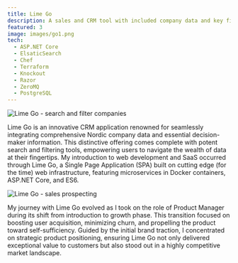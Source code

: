 ```yaml
---
title: Lime Go
description: A sales and CRM tool with included company data and key figures.
featured: 3
image: images/go1.png
tech:
  - ASP.NET Core
  - ElsaticSearch
  - Chef
  - Terraform
  - Knockout
  - Razor
  - ZeroMQ
  - PostgreSQL
---
```


![Lime Go - search and filter companies](images/go1.png)

Lime Go is an innovative CRM application renowned for seamlessly integrating comprehensive Nordic company data and essential decision-maker information. This distinctive offering comes complete with potent search and filtering tools, empowering users to navigate the wealth of data at their fingertips.
My introduction to web development and SaaS occurred through Lime Go, a Single Page Application (SPA) built on cutting edge (for the time) web infrastructure, featuring microservices in Docker containers, ASP.NET Core, and ES6.

![Lime Go - sales prospecting](images/go2.png)

My journey with Lime Go evolved as I took on the role of Product Manager during its shift from introduction to growth phase. This transition focused on boosting user acquisition, minimizing churn, and propelling the product toward self-sufficiency. Guided by the initial brand traction, I concentrated on strategic product positioning, ensuring Lime Go not only delivered exceptional value to customers but also stood out in a highly competitive market landscape.
